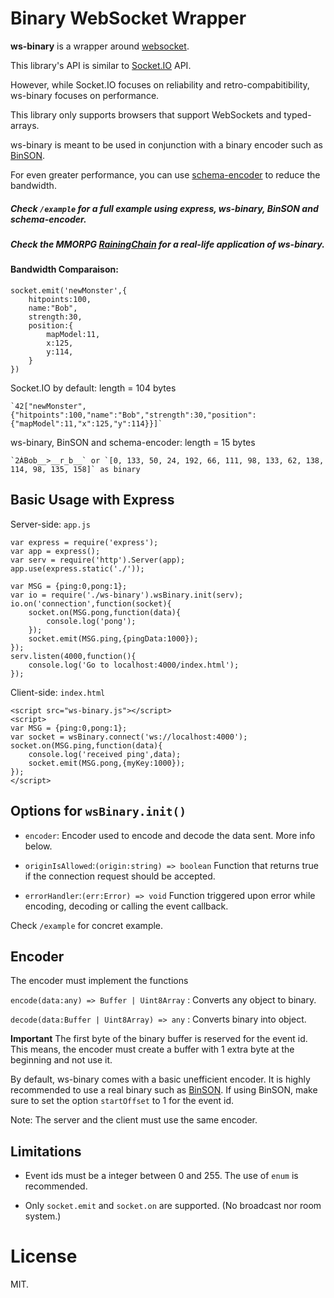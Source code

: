 Binary WebSocket Wrapper
==================================================

**ws-binary** is a wrapper around [websocket](https://www.npmjs.com/package/websocket).

This library's API is similar to [Socket.IO](http://socket.io/) API.

However, while Socket.IO focuses on reliability and retro-compabitibility, ws-binary focuses on performance.

This library only supports browsers that support WebSockets and typed-arrays.

ws-binary is meant to be used in conjunction with a binary encoder such as [BinSON](https://github.com/RainingChain/BinSON). 

For even greater performance, you can use [schema-encoder](https://github.com/RainingChain/schema-encoder) to reduce the bandwidth.

##### Check `/example` for a full example using express, ws-binary, BinSON and schema-encoder.

##### Check the MMORPG [RainingChain](http://rainingchain.com/game) for a real-life application of ws-binary. 


#### Bandwidth Comparaison:

	socket.emit('newMonster',{
		hitpoints:100,
		name:"Bob",
		strength:30,
		position:{
			mapModel:11,
			x:125,
			y:114,
		}		
	})
	
Socket.IO by default: length = 104 bytes

	`42["newMonster",{"hitpoints":100,"name":"Bob","strength":30,"position":{"mapModel":11,"x":125,"y":114}}]`

ws-binary, BinSON and schema-encoder: length = 15 bytes

	`2ÀBob__>__r_b__` or `[0, 133, 50, 24, 192, 66, 111, 98, 133, 62, 138, 114, 98, 135, 158]` as binary



## Basic Usage with Express

Server-side: `app.js`
	
	var express = require('express');
	var app = express();
	var serv = require('http').Server(app);
	app.use(express.static('./'));
	
	var MSG = {ping:0,pong:1};
	var io = require('./ws-binary').wsBinary.init(serv); 
	io.on('connection',function(socket){
		socket.on(MSG.pong,function(data){
			console.log('pong');
		});
		socket.emit(MSG.ping,{pingData:1000});
	});
	serv.listen(4000,function(){
		console.log('Go to localhost:4000/index.html');
	});
	
	

Client-side: `index.html`

	<script src="ws-binary.js"></script>
	<script>
	var MSG = {ping:0,pong:1};
	var socket = wsBinary.connect('ws://localhost:4000'); 
	socket.on(MSG.ping,function(data){
		console.log('received ping',data);
		socket.emit(MSG.pong,{myKey:1000});
	});
	</script>
	


## Options for `wsBinary.init()`

- `encoder`: Encoder used to encode and decode the data sent. More info below.

- `originIsAllowed`:`(origin:string) => boolean` Function that returns true if the connection request should be accepted.

- `errorHandler`:`(err:Error) => void` Function triggered upon error while encoding, decoding or calling the event callback.

Check `/example` for concret example.


## Encoder

The encoder must implement the functions

`encode(data:any) => Buffer | Uint8Array` : Converts any object to binary. 

`decode(data:Buffer | Uint8Array) => any` : Converts binary into object.

**Important** The first byte of the binary buffer is reserved for the event id.
This means, the encoder must create a buffer with 1 extra byte at the beginning and not use it.

By default, ws-binary comes with a basic unefficient encoder. It is highly recommended to use a real binary such as [BinSON](https://github.com/RainingChain/BinSON). If using BinSON, make sure to set the option `startOffset` to 1 for the event id.

Note: The server and the client must use the same encoder.


## Limitations

- Event ids must be a integer between 0 and 255. The use of `enum` is recommended.

- Only `socket.emit` and `socket.on` are supported. (No broadcast nor room system.)

	
# License

MIT.

